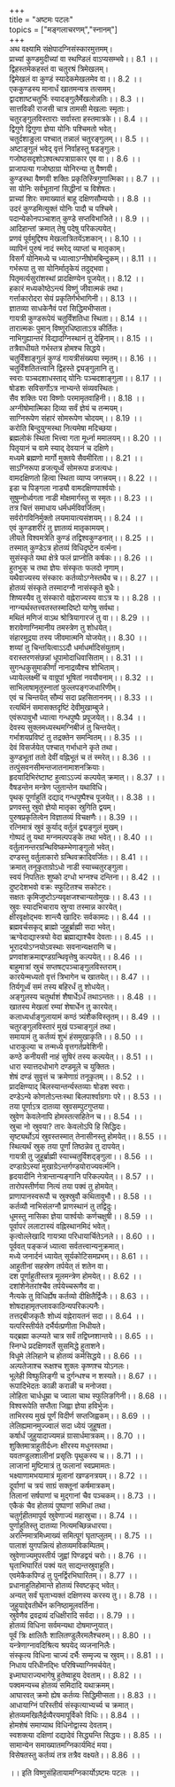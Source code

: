 +++    
title = "अष्टमः पटलः"      
topics = ["मङ्गलाचरणम्","स्नानम्"]    
+++    
अथ वक्ष्यामि संक्षेपादग्निसंस्कारमुत्तमम्।  
प्राच्यां कुण्डमुदीच्यां वा स्थण्डिलं वाऽप्यसम्भवे।। 8.1 ।।  
द्विहस्तमेकहस्तं वा चतुरश्रं त्रिमेखलम्।  
द्विमेखलं वा कुण्डं स्यादेकमेखलमेव वा।। 8.2 ।।  
एककुण्डस्य मानार्धं खातमन्यत्र तत्समम्।  
द्वादशाष्टचतुर्भिः स्यादङ्गुलैर्मेखलोन्नतिः।। 8.3 ।।  
सात्तविकी राजसी चात्र तामसी मेखलाः स्मृताः।  
चतुरङ्गुलविस्ताराः सर्वास्ता हस्तमात्रके।। 8.4 ।।  
द्विगुणे द्विगुणा ज्ञेया योनिः पश्चिमतो भवेत्।  
चतुर्दशाङुला पश्चात् तन्नालं चतुरङ्गुलम्।। 8.5 ।।  
अष्टाङ्गुलं भवेद् वृत्तं निर्वाहस्तु षडङ्गुलः।  
गजोष्ठसदृशोऽश्वत्थपत्राग्राकार एव वा।। 8.6 ।।  
प्राजापत्या गजोष्ठाग्रा योनिरन्या तु वैष्णवी।  
कुण्डस्था वैष्णवी शक्तिः प्रकृतिस्त्रिगुणात्मिका।। 8.7 ।।  
सा योनिः सर्वभूतानां सिद्धीनां च विशेषतः।  
प्राच्यां शिरः समाख्यातं बाहू दक्षिणसौम्ययोः।। 8.8 ।।  
उदरं कुण्डमित्युक्तं योनिः पादौ च पश्चिमे।  
पदान्येकोनपञ्चाशत् कुण्डे सप्तविभाजिते।। 8.9 ।।  
आदिहान्तां क्रमात् तेषु पदेषु परिकल्पयेत्।  
प्रणवं पूर्वमुद्दिश्य मेखलात्रितयेंऽशकान्।। 8.10 ।।  
व्यापिनं पुरुषं नादं स्मरेद् व्याप्तां च मातृकाम्।  
विसर्गं योनिमध्ये च ध्यात्वाऽग्नीषोमबिन्दुकम्।। 8.11 ।।  
गर्भरूपा तु सा योनिर्मातृकेयं तदुद्भवा।  
पितृमर्त्यसुरांशस्थां प्रादक्षिण्येन पूजयेत्।। 8.12 ।।  
हकारं मध्यकोष्ठेऽन्त्यं विष्णुं जीवात्मकं तथा।  
गर्त्ताकारोदरा सेयं प्रकृतिर्गर्भभागिनी।। 8.13 ।।  
ज्ञातव्या साधकेनैवं परां सिद्धिमभीप्सता।  
गायत्री कुण्डरूपेयं चतुर्विंशतिधा स्थिता।। 8.14 ।।  
तारात्मकः पुमान् विष्णुरधिष्ठाताऽत्र कीर्तितः।  
नाभिगुह्यान्तरं विद्यादग्निस्थानं तु देहिनाम्।। 8.15 ।।  
तत्रैवाधीयते गर्भस्तत्र होमश्च सिद्धये।  
चतुर्विंशाङ्गुलं कुण्डं गायत्रीसंख्यया स्मृतम्।। 8.16 ।।  
चतुर्विंशतितत्त्वानि द्विहस्ते द्व्यङ्गुलानि तु।  
स्वराः पञ्चदशाधस्ताद् योनिः पञ्चदशाङ्गुला।। 8.17 ।।  
षोडशः सविसर्गोऽत्र नाभ्यन्ते संव्यवस्थितः।  
सैव शक्तिः परा विष्णोः परमामृतवाहिनी।। 8.18 ।।  
अग्नीषोमात्मिका दिव्या सर्वं ज्ञेयं च तन्मयम्।  
साग्निरूपेण संहारं सोमरूपेण चोदयम्।। 8.19 ।।  
करोति बिन्दुयुग्मस्था नित्यमेषा मदिच्छया।  
ब्रह्मलोकं स्थिता भित्त्वा गता मूर्ध्ना ममालयम्।। 8.20 ।।  
पितृयानं च वामे स्याद् देवयानं च दक्षिणे।  
मध्यमे ब्रह्मणो मार्गो मुक्तये सैवमीरिता।। 8.21 ।।  
साऽग्निरूपा व्रजत्यूर्ध्वं सोमरूपा व्रजत्यधः।  
वामदक्षिणतो हित्वा स्थिता व्याप्य जगत्त्रयम्।। 8.22 ।।  
इडा च पिङ्गला नाड्यौ वामदक्षिणपार्श्वयोः।  
सुषुम्नोर्ध्वगता नाडी मोक्षमार्गस्तु स स्मृतः।। 8.23 ।।  
तत्र चित्तं समाधाय धर्मधर्मविवर्जितम्।  
सर्वरोगविनिर्मुक्तो लयमायात्यसंशयम्।। 8.24 ।।  
एवं कुण्डशरीरं तु ज्ञातव्यं मातृकामयम्।  
लीयते विश्वमत्रेति कुण्डं तद्विश्वकुण्डनात्।। 8.25 ।।  
तस्मात् कुण्डेऽत्र होतव्यं विधिदृष्टेन वर्त्मना।  
सुसंस्कृते यथा क्षेत्रे फलं प्राप्नोति कर्षकः।। 8.26 ।।  
हुतभुक् च तथा ज्ञेयः संस्कृतः फलदो नृणाम्।  
यथैवाज्यस्य संस्कारः कर्तव्योऽग्नेस्तथैव च।। 8.27 ।।  
होतव्यं संस्कृते तस्मादग्नौ नासंस्कृते बुधैः।  
शिष्यस्यैव तु संस्कारो वह्नेराज्यस्य वाऽत्र यः।। 8.28 ।।  
नाग्न्यर्थस्तत्त्वतस्तस्मादिष्टो यागेषु सर्वथा।  
मथितं मणिजं वाऽथ श्रोत्रियागारजं तु वा।। 8.29 ।।  
शरावेणाग्निमानीय तमस्त्रेण तु शोधयेत्।  
संहारमुद्रया तस्य जीवमात्मनि योजयेत्।। 8.30 ।।  
शय्यां तु चिन्तयित्वाऽऽदौ धर्माधर्मादिसंयुताम्।  
वरास्तरणसंछन्नां धूपामोदाधिवासिताम्।। 8.31 ।।  
सुगन्धकुसुमाकीर्णां नानाद्रव्यैश्च शोभिताम्।  
ध्यायेल्लक्ष्मीं च वाग्रूपां भूषितां नवयौवनाम्।। 8.32 ।।  
साभिलाषामृतुस्नातां फुल्लपङ्गजधारिणीम्।  
एवं च चिन्तयेत् सौम्यं सदा प्रहसिताननम्।। 8.33 ।।  
रत्यर्थिनं समासक्तदृष्टिं देवीमुखाम्बुजे।  
एवंरूपावुभौ ध्यात्वा गन्धपुष्पैः प्रपूजयेत्।। 8.34 ।।  
देवस्य सुक्लमध्यस्थमग्निबीजं तु चिन्तयेत्।  
गर्भाशयप्रविष्टं तु तद्रक्तेन समन्वितम्।। 8.35 ।।  
देवं विसर्जयेत् पश्चात् गर्भाधाने कृते तथा।  
कुण्डभूतां ततो देवीं वह्निभूतं च तं स्मरेत्।। 8.36 ।।  
तत्पुंसवनसीमन्तजातनामाशनक्रियाः।  
हृदयादिभिरंष्टाष्ट हुत्वाऽऽज्यं कल्पयेत् क्रमात्।। 8.37 ।।  
वैषडन्तेन मन्त्रेण प्लुतान्तेन यथाविधि।  
पृथक् पूर्णाहुतिं दद्याद् गन्धपुष्पैश्च पूजयेत्।। 8.38 ।।  
प्रणवस्तु स्रुवो ज्ञेयो मातृका स्रुगिति द्वयम्।  
पुरुषप्रकृतित्वेन विज्ञातव्यं विचक्षणैः।। 8.39 ।।  
रत्निमात्रं स्रुवं कुर्याद् वर्तुलं द्व्यङ्गुलं मुखम्।  
गोष्पदं तु यथा मग्नमल्पपङ्के तथा भवेत्।। 8.40 ।।  
वर्तुलानन्तरग्रन्थिविष्कम्भेणाङ्गुलो भवेत्।  
दण्डस्तु वर्तुलाकारो ग्रन्थिवक्रादिवर्जितः।। 8.41 ।।  
क्रमात् तनूकृताग्रोऽधो नाडी स्याच्चतुरङ्गुला।  
स्वयं निपतितः शुष्को दग्धो भग्नश्च दन्तिना।। 8.42 ।।  
दुष्टदेशभवो वक्रः स्फुटितश्च सकोटरः।  
सक्षतः कृमिजुष्टोऽन्यवृक्षजश्चान्यतोमुखः।। 8.43 ।।  
स्रुवः स्यादभिचाराय स्रुग्वा तस्मान्न कारयेत्।  
क्षीरवृक्षोद्भवः शान्त्यै खादिरः सर्वकामदः।। 8.44 ।।  
ब्रह्मवर्चसकृद् ब्राह्मो जुहूर्ब्राह्मी सदा भवेत्।  
ऋग्वेदाद्यास्त्रयो वेदा ब्रह्माद्याश्चैव देवताः।। 8.45 ।।  
भूरादयोऽग्नयोऽवस्थाः सवनान्यक्षराणि च।  
प्रणवांशक्रमाद्दण्डग्रन्थिवृत्तेषु कल्पयेत्।। 8.46 ।।  
बाहुमात्रां स्रुचं सप्तषट्पञ्चाङ्गुलविस्तराम्।  
कारयेन्मध्यतो वृत्तं त्रिभागेन च खातयेत्।। 8.47 ।।  
तिर्यगूर्ध्वं समं तस्य बहिरर्धं तु शोधयेत्।  
अङ्गुलस्य चतुर्थाशं शैषार्धेऽर्धं तथाऽन्ततः।। 8.48 ।।  
खातस्य मेखलां रम्यां शेषार्धेन तु कारयेत्।  
कलाध्यर्धाङ्गुलायामं कण्ठं त्र्यंशैकविस्तृतम्।। 8.49 ।।  
चतुरङ्गुलविस्तारं मुखं पञ्चाङ्गुलं तथा।  
समायामं तु कर्तव्यं शुभं हंसमुखाकृति।। 8.50 ।।  
धाराकुल्या च तन्मध्ये वृत्तगर्तप्रवेशिनी।  
कण्ठे कनीयसी नाहं सुषिरं तस्य कल्पयेत्।। 8.51 ।।  
धारा स्यात्तदधोभागे दण्डमूले च युक्तितः।  
शेषं दण्डं सुवृत्तं च क्रमेणाग्रं तनूकृतम्।। 8.52 ।।  
प्रादक्षिण्याद् बिलस्यान्तर्न्यस्तव्याः षोडश स्वराः।  
दण्डेऽन्ये कोणतोऽन्तःस्था बिलपार्श्वाग्रगाः परे।। 8.53 ।।  
तया पूर्णाऽत्र दातव्या स्रुवसम्पुटगुप्तया।  
स्रुवेण केवलेनापि होमस्तत्सहितेन च।। 8.54 ।।  
स्रुचा नो स्रुवया? तारः केवलोऽपि हि सिद्धिदः।  
सृष्ट्यर्थोऽयं स्रुवस्तस्मात् तेनासीनस्तु होमयेत्।। 8.55 ।।  
स्थित्यर्थं स्रुक् तया पूर्णां तिष्ठन्नेव तु दापयेत्।  
गायत्री तु जुहूर्ब्राह्मी स्याच्चतुर्विशद्ङ्गुला।। 8.56 ।।  
दण्डाग्रेऽस्यां मुखाग्रेऽन्तर्गण्डयोराज्यवर्त्मनि।  
हृदयादीनि नेत्रान्तान्यङ्गानि परिकल्पयेत्।। 8.57 ।।  
तारोपस्तीर्णया नित्यं तया पक्वं तु होमयेत्।  
प्राणापानस्वरूपौ च स्रुक्स्रुवौ कथितावुभौ।। 8.58 ।।  
कर्तव्यौ नाभिसंलग्नौ प्राणस्थानं तु तद्विदुः।  
धूमस्तु नासिका ज्ञेया पार्श्वयोः कर्णचक्षुषी।। 8.59 ।।  
पूर्वापरं ललाटास्यं वह्निस्थानमिदं भवेत्।  
कृत्वोल्लेखादि गायत्र्या परिधायार्चितेऽनले।। 8.60 ।।  
पूर्ववत् पङ्कजं ध्यात्वा सर्वतत्त्वान्यनुक्रमात्।  
मध्ये जनार्दनं ध्यायेत् सूर्यकोटिसमप्रभम्।। 8.61 ।।  
आहुतीनां सहस्रेण तर्पयेत् तं शतेन वा।  
दश पूर्णाहुतीस्तत्र मूलमन्त्रेण होमयेत्।। 8.62 ।।  
दशांशेनेतरांश्चैव तर्पयेच्चरूणैव वा।  
नैत्यके तु विधिर्ह्येष कर्तव्यो दीक्षितैर्द्विजैः।। 8.63 ।।  
शोषदाहामृतप्लावकाठिन्यपरिकल्पनैः।  
तत्तद्बीजकृतैः शोध्यं वह्नेरायतनं सदा।। 8.64 ।।  
यत्परिस्तीर्यते दर्भैर्यत्प्रणीता निधीयते।  
यद्ब्रह्मा कल्प्यते चात्र सर्वं तद्विघ्नशान्तये।। 8.65 ।।  
स्निग्धे प्रदक्षिणवर्ते सुसमिद्धे हुताशने।  
विधूमे लेलिहाने च होतव्यं कर्मसिद्धये।। 8.66 ।।  
अल्पतेजाश्च रूक्षश्च शुक्लः कृष्णश्च योऽनलः।  
भूलेही विष्फुलिङ्गी च दुर्गन्धश्च न शस्यते।। 8.67 ।।  
रूपादिभेदतः काळी कराळी च मनोजवा।  
लोहिता चार्धधूम्रा च ज्वाला चाथ स्फुलिङगिनी।। 8.68 ।।  
विश्वरूपेति सप्तैता जिह्वा ज्ञेया हविर्भुजः।  
ताभिरस्य मुखं पूर्णं विदीर्ण सप्तजिह्वकम्।। 8.69 ।।  
लेलिह्यमानमुज्ज्वालं सदा ध्येयं जुहूषता।  
कर्षार्धं जुहुयादाज्यमन्नं ग्रासार्धमात्रकम्।। 8.70 ।।  
शुक्तिमात्राहुतीर्दध्नः क्षीरस्य मधुनस्तथा।  
यवतण्डुलशालीनां प्रसृतिः पृथुकस्य च।। 8.71 ।।  
लाजानां मुष्टिमात्रं तु फलानां स्वप्रमामतः।  
भक्ष्याणामभयामात्रं मूलानां खण्डनत्रयम्।। 8.72 ।।  
दूर्वाणां च त्रयं साग्रं सक्तूनां कर्षमात्रकम्।  
तिलानां सर्षपाणां च मुद्गानां चैव पञ्चकम्।। 8.73 ।।  
एकैकं चैव होतव्यं पुष्पाणां समिधां तथा।  
चतुर्गृहीतमापूर्य स्रुवेणाज्यं महास्रुचा।। 8.74 ।।  
पुर्णाहुतिस्तु दातव्या नित्यमच्छिन्नधारया।  
अरत्निमात्रमिध्माख्यं समित्पूगं घृताप्लुतम्।। 8.75 ।।  
पालाशं युगपन्नित्यं होतव्यमविकम्पितम्।  
स्रुवेणाज्यमुपस्तीर्य जुह्वां पिण्डद्वयं चरोः।। 8.76 ।।  
घृताभिघारितं पक्वं यत् साद्यन्तस्रुवाहुति।  
एवमेकैकपिण्डं तु पुनर्द्विरभिघारितम्।। 8.77 ।।  
प्रधानाहुतिहोमान्ते होतव्यं स्विष्टकृद् भवेत्।  
अन्यत् सर्वं घृताभ्यक्तं दक्षिणस्य करस्य तु।। 8.78 ।।  
जुहुयाद्देवतीर्थेन कनिष्ठामूलवर्तिना।  
स्रुवेणैव द्रवद्रव्यं दधिक्षीरादि सर्वदा।। 8.79 ।।  
होतव्यं विधिना सर्वमन्यथा दोषमाप्नुयात्।  
पूर्वं त्रिः क्षालितैः शालितण्डुलैरमलैश्चरुम्।। 8.80 ।।  
यन्त्रेणाग्नावदिश्रित्य श्रपयेद् व्यजनानिलैः।  
संस्कृत्य विधिना चाज्यं दर्भैः सम्मृज्य च स्रुवम्।। 8.81 ।।  
निधाय परिधीनद्भिः परिषिच्याग्निमर्चयेत्।  
इध्माघाराज्यभागेषु हुतेष्वाहूय देवताम्।। 8.82 ।।  
पक्वमन्यच्च होतव्यं समिदादि यथाक्रमम्।  
आघारवत् क्रमो ह्येष कर्तव्यः सिद्धिमीप्सता।। 8.83 ।।  
आधायाग्निं परिस्तीर्य संस्कृत्याभ्यर्च्य च क्रमात्।  
होतव्यमखिलैर्द्रव्यैरयमापूर्विको विधिः।। 8.84 ।।  
होमशेषं समाप्याथ विधिनोद्वास्य देवताम्।  
स्वशक्त्या दक्षिणां दद्यादेवं सिद्ध्यन्ति सिद्धयः।। 8.85 ।।  
सामान्येन समाख्यातमग्निकार्यमिदं मया।  
विसेषतस्तु कर्तव्यं तत्र तत्रैव वक्ष्यते।। 8.86 ।।  

।। इति विष्णुसंहितायामग्निकार्योऽष्टमः पटलः ।।  
